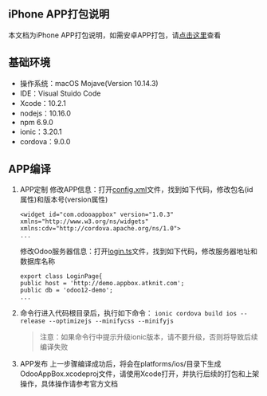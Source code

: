 ## iPhone APP打包说明
本文档为iPhone APP打包说明，如需安卓APP打包，请[点击这里](https://github.com/designstar333/OdooAppBox/blob/master/BUILD-ANDROID.md)查看

## 基础环境
* 操作系统：macOS Mojave(Version 10.14.3)
* IDE：Visual Stuido Code
* Xcode：10.2.1
* nodejs：10.16.0
* npm 6.9.0
* ionic：3.20.1
* cordova：9.0.0

## APP编译
1. APP定制
    修改APP信息：打开[config.xml](https://github.com/designstar333/OdooAppBox/blob/master/config.xml)文件，找到如下代码，修改包名(id属性)和版本号(version属性)
    ```
    <widget id="com.odooappbox" version="1.0.3" xmlns="http://www.w3.org/ns/widgets" xmlns:cdv="http://cordova.apache.org/ns/1.0">
    ...
    ```
    修改Odoo服务器信息：打开[login.ts](https://github.com/designstar333/OdooAppBox/blob/master/src/pages/login/login.ts)文件，找到如下代码，修改服务器地址和数据库名称
    ```
    export class LoginPage{
    public host = 'http://demo.appbox.atknit.com';
    public db = 'odoo12-demo';
    ...
    ```
2. 命令行进入代码根目录后，执行如下命令：
`ionic cordova build ios --release --optimizejs --minifycss --minifyjs`
    > 注意：如果命令行中提示升级ionic版本，请不要升级，否则将导致后续编译失败
3. APP发布
    上一步骤编译成功后，将会在platforms/ios/目录下生成OdooAppBox.xcodeproj文件，请使用Xcode打开，并执行后续的打包和上架操作，具体操作请参考官方文档

